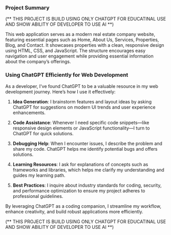 ### Project Summary

(**  THIS PROJECT IS BUILD USING ONLY CHATGPT FOR EDUCATINAL USE AND SHOW ABILITY OF DEVELOPER TO USE AI **)

This web application serves as a modern real estate company website, featuring essential pages such as Home, 
About Us, Services, Properties, Blog, and Contact. It showcases properties with a clean, responsive 
design using HTML, CSS, and JavaScript. The structure encourages easy navigation and user engagement while 
providing essential information about the company’s offerings.

### Using ChatGPT Efficiently for Web Development

As a developer, I've found ChatGPT to be a valuable resource in my web development journey. Here’s how I use it effectively:

1. **Idea Generation**: I brainstorm features and layout ideas by asking ChatGPT for suggestions on modern UI trends and user experience enhancements.

2. **Code Assistance**: Whenever I need specific code snippets—like responsive design elements or JavaScript functionality—I turn to ChatGPT for quick solutions.

3. **Debugging Help**: When I encounter issues, I describe the problem and share my code. ChatGPT helps me identify potential bugs and offers solutions.

4. **Learning Resources**: I ask for explanations of concepts such as frameworks and libraries, which helps me clarify my understanding and guides my learning path.

5. **Best Practices**: I inquire about industry standards for coding, security, and performance optimization to ensure my project adheres to professional guidelines.

By leveraging ChatGPT as a coding companion, I streamline my workflow, enhance creativity, and build robust applications more efficiently.

(**  THIS PROJECT IS BUILD USING ONLY CHATGPT FOR EDUCATINAL USE AND SHOW ABILITY OF DEVELOPER TO USE AI **)
